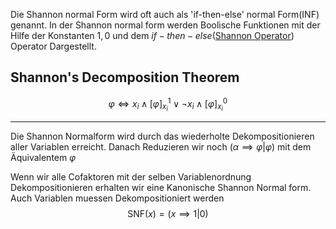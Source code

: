 Die Shannon normal Form wird oft auch als 'if-then-else' normal Form(INF) genannt.
In der Shannon normal form werden Boolische Funktionen mit der Hilfe der Konstanten $1,0$ und dem $if-then-else$([Shannon Operator](Shannon%20Operator.md)) Operator Dargestellt.


## Shannon's Decomposition Theorem
$$\varphi \iff x_i \land [\varphi]^1_{x_i} \lor  \neg x_i \land [\varphi]^0_{x_i}$$


---

Die Shannon Normalform wird durch das wiederholte Dekompositionieren aller Variablen erreicht. Danach Reduzieren wir noch $(\alpha \implies \varphi | \varphi)$ mit dem Äquivalentem $\varphi$

Wenn wir alle Cofaktoren mit der selben Variablenordnung Dekompositionieren erhalten wir eine Kanonische Shannon Normal form.
Auch Variablen muessen Dekompositioniert werden
$$\text{SNF}(x) = (x \implies 1 |0)$$
